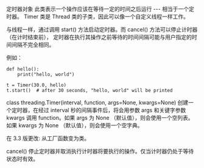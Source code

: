 定时器对象
此类表示一个操作应该在等待一定的时间之后运行 --- 相当于一个定时器。 Timer 类是 Thread 类的子类，因此可以像一个自定义线程一样工作。

与线程一样，通过调用 start() 方法启动定时器。而 cancel() 方法可以停止计时器（在计时结束前）， 定时器在执行其操作之前等待的时间间隔可能与用户指定的时间间隔不完全相同。

例如：

```
def hello():
    print("hello, world")

t = Timer(30.0, hello)
t.start()  # after 30 seconds, "hello, world" will be printed
```

class threading.Timer(interval, function, args=None, kwargs=None)
创建一个定时器，在经过 interval 秒的间隔事件后，将会用参数 args 和关键字参数 kwargs 调用 function。如果 args 为 None （默认值），则会使用一个空列表。如果 kwargs 为 None （默认值），则会使用一个空字典。

在 3.3 版更改: 从工厂函数变为类。

cancel()
停止定时器并取消执行计时器将要执行的操作。仅当计时器仍处于等待状态时有效。
